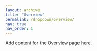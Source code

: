 ```yaml
---
layout: archive
title: "Overview"
permalink: /dropdown/overview/
nav: true
nav_order: 1
---
```

Add content for the Overview page here.
